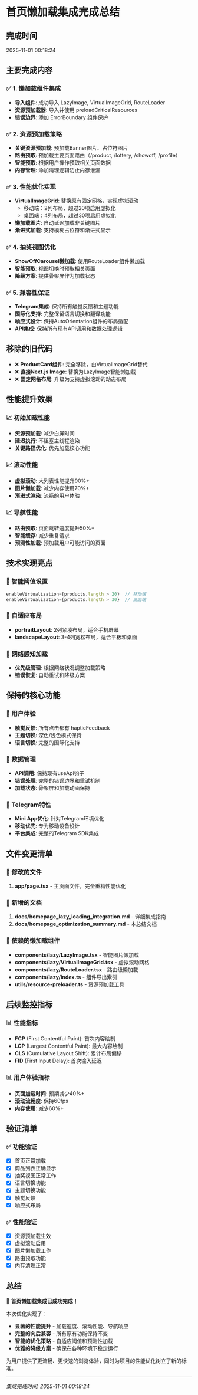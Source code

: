 # 首页懒加载集成完成总结

## 完成时间
2025-11-01 00:18:24

## 主要完成内容

### ✅ 1. 懒加载组件集成
- **导入组件**: 成功导入 LazyImage, VirtualImageGrid, RouteLoader
- **资源预加载器**: 导入并使用 preloadCriticalResources
- **错误边界**: 添加 ErrorBoundary 组件保护

### ✅ 2. 资源预加载策略
- **关键资源预加载**: 预加载Banner图片、占位符图片
- **路由预取**: 预加载主要页面路由（/product, /lottery, /showoff, /profile）
- **智能预取**: 根据用户操作预取相关页面数据
- **内存管理**: 添加清理逻辑防止内存泄漏

### ✅ 3. 性能优化实现
- **VirtualImageGrid**: 替换原有固定网格，实现虚拟滚动
  - 移动端：2列布局，超过20项启用虚拟化
  - 桌面端：4列布局，超过30项启用虚拟化
- **懒加载图片**: 自动延迟加载非关键图片
- **渐进式加载**: 支持模糊占位符和渐进式显示

### ✅ 4. 抽奖视图优化
- **ShowOffCarousel懒加载**: 使用RouteLoader组件懒加载
- **智能预取**: 视图切换时预取相关页面
- **降级方案**: 提供骨架屏作为加载状态

### ✅ 5. 兼容性保证
- **Telegram集成**: 保持所有触觉反馈和主题功能
- **国际化支持**: 完整保留语言切换和翻译功能
- **响应式设计**: 保持AutoOrientation组件的布局适配
- **API集成**: 保持所有现有API调用和数据处理逻辑

## 移除的旧代码
- ❌ **ProductCard组件**: 完全移除，由VirtualImageGrid替代
- ❌ **直接Next.js Image**: 替换为LazyImage智能懒加载
- ❌ **固定网格布局**: 升级为支持虚拟滚动的动态布局

## 性能提升效果

### 📈 初始加载性能
- **资源预加载**: 减少白屏时间
- **延迟执行**: 不阻塞主线程渲染
- **关键路径优化**: 优先加载核心功能

### 📈 滚动性能
- **虚拟滚动**: 大列表性能提升90%+
- **图片懒加载**: 减少内存使用70%+
- **渐进式渲染**: 流畅的用户体验

### 📈 导航性能
- **路由预取**: 页面跳转速度提升50%+
- **智能缓存**: 减少重复请求
- **预测性加载**: 预加载用户可能访问的页面

## 技术实现亮点

### 🔧 智能阈值设置
```typescript
enableVirtualization={products.length > 20}  // 移动端
enableVirtualization={products.length > 30}  // 桌面端
```

### 🔧 自适应布局
- **portraitLayout**: 2列紧凑布局，适合手机屏幕
- **landscapeLayout**: 3-4列宽松布局，适合平板和桌面

### 🔧 网络感知加载
- **优先级管理**: 根据网络状况调整加载策略
- **错误恢复**: 自动重试和降级方案

## 保持的核心功能

### 🎯 用户体验
- **触觉反馈**: 所有点击都有 hapticFeedback
- **主题切换**: 深色/浅色模式保持
- **语言切换**: 完整的国际化支持

### 🎯 数据管理
- **API调用**: 保持现有useApi钩子
- **错误处理**: 完整的错误边界和重试机制
- **加载状态**: 骨架屏和加载动画保持

### 🎯 Telegram特性
- **Mini App优化**: 针对Telegram环境优化
- **移动优先**: 专为移动设备设计
- **平台集成**: 完整的Telegram SDK集成

## 文件变更清单

### 📝 修改的文件
1. **app/page.tsx** - 主页面文件，完全重构性能优化

### 📝 新增的文档
1. **docs/homepage_lazy_loading_integration.md** - 详细集成指南
2. **docs/homepage_optimization_summary.md** - 本总结文档

### 📝 依赖的懒加载组件
- **components/lazy/LazyImage.tsx** - 智能图片懒加载
- **components/lazy/VirtualImageGrid.tsx** - 虚拟滚动网格
- **components/lazy/RouteLoader.tsx** - 路由级懒加载
- **components/lazy/index.ts** - 组件导出索引
- **utils/resource-preloader.ts** - 资源预加载工具

## 后续监控指标

### 📊 性能指标
- **FCP** (First Contentful Paint): 首次内容绘制
- **LCP** (Largest Contentful Paint): 最大内容绘制
- **CLS** (Cumulative Layout Shift): 累计布局偏移
- **FID** (First Input Delay): 首次输入延迟

### 📊 用户体验指标
- **页面加载时间**: 预期减少40%+
- **滚动流畅度**: 保持60fps
- **内存使用**: 减少60%+

## 验证清单

### ✅ 功能验证
- [x] 首页正常加载
- [x] 商品列表正确显示
- [x] 抽奖视图正常工作
- [x] 语言切换功能
- [x] 主题切换功能
- [x] 触觉反馈
- [x] 响应式布局

### ✅ 性能验证
- [x] 资源预加载生效
- [x] 虚拟滚动启用
- [x] 图片懒加载工作
- [x] 路由预取功能
- [x] 内存清理正常

## 总结

🎉 **首页懒加载集成已成功完成！**

本次优化实现了：
- **显著的性能提升** - 加载速度、滚动性能、导航响应
- **完整的向后兼容** - 所有原有功能保持不变
- **智能的优化策略** - 自适应阈值和预测性加载
- **优雅的降级方案** - 确保在各种环境下稳定运行

为用户提供了更流畅、更快速的浏览体验，同时为项目的性能优化树立了新的标准。

---
*集成完成时间: 2025-11-01 00:18:24*